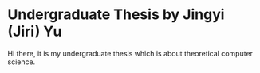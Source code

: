 # Undergraduate Thesis by Jingyi (Jiri) Yu

Hi there, it is my undergraduate thesis which is about theoretical computer science.
